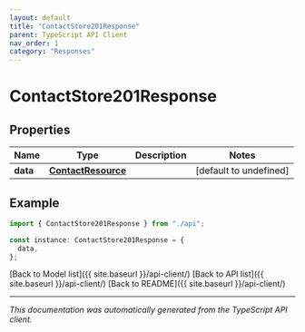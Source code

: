 ```yaml
---
layout: default
title: "ContactStore201Response"
parent: TypeScript API Client
nav_order: 1
category: "Responses"
---
```


# ContactStore201Response

## Properties

| Name     | Type                                      | Description | Notes                  |
| -------- | ----------------------------------------- | ----------- | ---------------------- |
| **data** | [**ContactResource**](ContactResource.md) |             | [default to undefined] |

## Example

```typescript
import { ContactStore201Response } from "./api";

const instance: ContactStore201Response = {
  data,
};
```

[Back to Model list]({{ site.baseurl }}/api-client/) [Back to API list]({{ site.baseurl }}/api-client/) [Back to README]({{ site.baseurl }}/api-client/)

---

_This documentation was automatically generated from the TypeScript API client._
